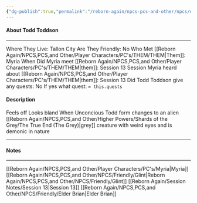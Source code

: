 ```yaml
---
{"dg-publish":true,"permalink":"/reborn-again/npcs-pcs-and-other/npcs/dead/todd-toddson/"}
---
```



#### About Todd Toddson
---
Where They Live: Tallon City 
Are They Friendly: No
Who Met [[Reborn Again/NPCS,PCS,and Other/Player Characters/PC's/THEM/THEM\|Them]]: Myria
When Did Myria meet [[Reborn Again/NPCS,PCS,and Other/Player Characters/PC's/THEM/THEM\|them]]: Session 13
Session Myria heard about [[Reborn Again/NPCS,PCS,and Other/Player Characters/PC's/THEM/THEM\|them]]: Session 13
Did Todd Toddson give any quests: No
	If yes what quest: `= this.quests`


#### Description
Feels off
Looks bland
When Unconcious 
Todd form changes to an alien [[Reborn Again/NPCS,PCS,and Other/Higher Powers/Shards of the Grey/The True End (The Grey)\|grey]] creature with weird eyes and is demonic in nature 

---

#### Notes
---

[[Reborn Again/NPCS,PCS,and Other/Player Characters/PC's/Myria\|Myria]]
[[Reborn Again/NPCS,PCS,and Other/NPCS/Friendly/Glint\|Reborn Again/NPCS,PCS,and Other/NPCS/Friendly/Glint]]
[[Reborn Again/Session Notes/Session 13\|Session 13]]
[[Reborn Again/NPCS,PCS,and Other/NPCS/Friendly/Elder Brian\|Elder Brian]]

